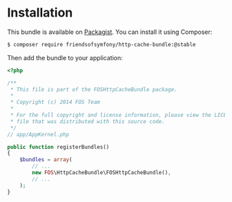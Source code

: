 Installation
============

This bundle is available on [Packagist](https://packagist.org/packages/friendsofsymfony/http-cache-bundle).
You can install it using Composer:

```bash
$ composer require friendsofsymfony/http-cache-bundle:@stable
```

Then add the bundle to your application:

```php
<?php

/**
 * This file is part of the FOSHttpCacheBundle package.
 *
 * Copyright (c) 2014 FOS Team
 *
 * For the full copyright and license information, please view the LICENSE
 * file that was distributed with this source code.
 */
// app/AppKernel.php

public function registerBundles()
{
    $bundles = array(
        // ...
        new FOS\HttpCacheBundle\FOSHttpCacheBundle(),
        // ...
    );
}
```
